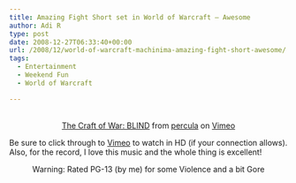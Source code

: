 ```yaml
---
title: Amazing Fight Short set in World of Warcraft – Awesome
author: Adi R
type: post
date: 2008-12-27T06:33:40+00:00
url: /2008/12/world-of-warcraft-machinima-amazing-fight-short-awesome/
tags:
  - Entertainment
  - Weekend Fun
  - World of Warcraft

---
```

<center>
  <br /><a href="http://vimeo.com/2625538">The Craft of War: BLIND</a> from <a href="http://vimeo.com/user1052029">percula</a> on <a href="http://vimeo.com">Vimeo</a>
</center>



Be sure to click through to [Vimeo][1] to watch in HD (if your connection allows). Also, for the record, I love this music and the whole thing is excellent!

<center>
  Warning: Rated PG-13 (by me) for some Violence and a bit Gore
</center>

 [1]: http://www.vimeo.com/2625538